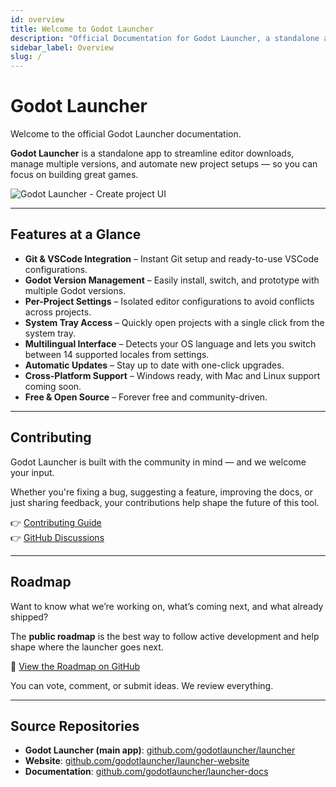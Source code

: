 ```yaml
---
id: overview
title: Welcome to Godot Launcher
description: "Official Documentation for Godot Launcher, a standalone app to streamline editor downloads, manage multiple versions, and automate new project setups—so you can focus on building great games."
sidebar_label: Overview
slug: /
---
```


# Godot Launcher

Welcome to the official Godot Launcher documentation.

**Godot Launcher** is a standalone app to streamline editor downloads, manage multiple versions, and automate new project setups — so you can focus on building great games.

![Godot Launcher - Create project UI](/img/launcher-new-project-ui.webp)

---

## Features at a Glance

- **Git & VSCode Integration** – Instant Git setup and ready-to-use VSCode configurations.
- **Godot Version Management** – Easily install, switch, and prototype with multiple Godot versions.
- **Per-Project Settings** – Isolated editor configurations to avoid conflicts across projects.
- **System Tray Access** – Quickly open projects with a single click from the system tray.
- **Multilingual Interface** – Detects your OS language and lets you switch between 14 supported locales from settings.
- **Automatic Updates** – Stay up to date with one-click upgrades.
- **Cross-Platform Support** – Windows ready, with Mac and Linux support coming soon.
- **Free & Open Source** – Forever free and community-driven.

---

## Contributing

Godot Launcher is built with the community in mind — and we welcome your input.

Whether you're fixing a bug, suggesting a feature, improving the docs, or just sharing feedback, your contributions help shape the future of this tool.

👉 [Contributing Guide](https://github.com/godotlauncher/launcher/blob/main/CONTRIBUTING.md)  
👉 [GitHub Discussions](https://github.com/godotlauncher/launcher/discussions)

---

## Roadmap

Want to know what we’re working on, what’s coming next, and what already shipped?

The **public roadmap** is the best way to follow active development and help shape where the launcher goes next.

📍 [View the Roadmap on GitHub](https://github.com/orgs/godotlauncher/projects/1)

You can vote, comment, or submit ideas. We review everything.

---

## Source Repositories

- **Godot Launcher (main app)**: [github.com/godotlauncher/launcher](https://github.com/godotlauncher/launcher)
- **Website**: [github.com/godotlauncher/launcher-website](https://github.com/godotlauncher/launcher-website)
- **Documentation**: [github.com/godotlauncher/launcher-docs](https://github.com/godotlauncher/launcher-docs)
